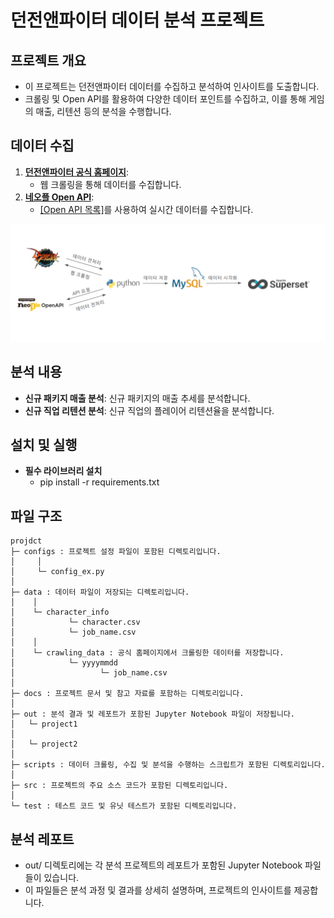 던전앤파이터 데이터 분석 프로젝트
===

## 프로젝트 개요
- 이 프로젝트는 던전앤파이터 데이터를 수집하고 분석하여 인사이트를 도출합니다.
- 크롤링 및 Open API를 활용하여 다양한 데이터 포인트를 수집하고, 이를 통해 게임의 매출, 리텐션 등의 분석을 수행합니다.

## 데이터 수집
1. **[던전앤파이터 공식 홈페이지](https://df.nexon.com/)**:
   - 웹 크롤링을 통해 데이터를 수집합니다.
2. **[네오플 Open API](https://developers.neople.co.kr/)**:
   - [[Open API 목록]](https://developers.neople.co.kr/contents/apiDocs/df)를 사용하여 실시간 데이터를 수집합니다.

![pipeline](https://github.com/woghks2/dnf_project/blob/master/docs/pipeline.png?raw=true)

## 분석 내용
- **신규 패키지 매출 분석**: 신규 패키지의 매출 추세를 분석합니다.
- **신규 직업 리텐션 분석**: 신규 직업의 플레이어 리텐션율을 분석합니다.

## 설치 및 실행
*  **필수 라이브러리 설치**
   - pip install -r requirements.txt

## 파일 구조
```
projdct
├─ configs : 프로젝트 설정 파일이 포함된 디렉토리입니다.
│     │ 
│     └─ config_ex.py
│ 
├─ data : 데이터 파일이 저장되는 디렉토리입니다.
│    │
│    └─ character_info 
│            └─ character.csv
│            └─ job_name.csv
│    │
│    └─ crawling_data : 공식 홈페이지에서 크롤링한 데이터를 저장합니다.
│            └─ yyyymmdd
│                   └─ job_name.csv
│
├─ docs : 프로젝트 문서 및 참고 자료를 포함하는 디렉토리입니다.
│
├─ out : 분석 결과 및 레포트가 포함된 Jupyter Notebook 파일이 저장됩니다.
│   └─ project1
│
│   └─ project2
│
├─ scripts : 데이터 크롤링, 수집 및 분석을 수행하는 스크립트가 포함된 디렉토리입니다.
│
├─ src : 프로젝트의 주요 소스 코드가 포함된 디렉토리입니다.
│
└─ test : 테스트 코드 및 유닛 테스트가 포함된 디렉토리입니다.
```

## 분석 레포트
- out/ 디렉토리에는 각 분석 프로젝트의 레포트가 포함된 Jupyter Notebook 파일들이 있습니다.
- 이 파일들은 분석 과정 및 결과를 상세히 설명하며, 프로젝트의 인사이트를 제공합니다.